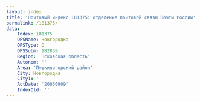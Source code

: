 ```yaml
---
layout: index
title: 'Почтовый индекс 181375: отделение почтовой связи Почты России'
permalink: /181375/
data:
    Index: 181375
    OPSName: Новгородка
    OPSType: О
    OPSSubm: 182839
    Region: 'Псковская область'
    Autonom: ''
    Area: 'Пушкиногорский район'
    City: Новгородка
    City1: ''
    ActDate: '20050909'
    IndexOld: ''
---
```

